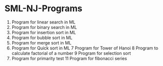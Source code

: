 # SML-NJ-Programs
1. Program for linear search in ML
2. Program for binary search in ML
3. Program for insertion sort in ML
4. Program for bubble sort in ML
5. Program for merge sort in ML
6. Program for Quick sort in ML
7 Program for Tower of Hanoi
8 Program to calculate factorial of a number
9 Program for selection sort
10. Program for primarity test
11 Program for fibonacci series
